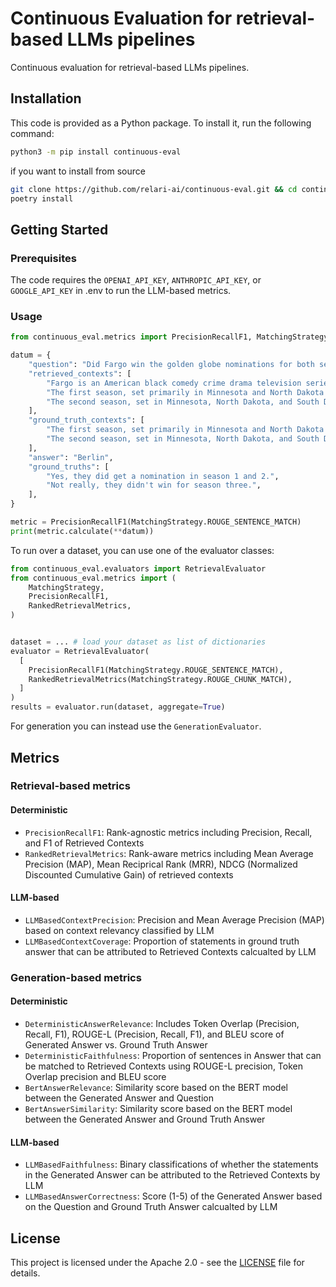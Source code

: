 # Continuous Evaluation for retrieval-based LLMs pipelines

Continuous evaluation for retrieval-based LLMs pipelines.

## Installation

This code is provided as a Python package. To install it, run the following command:

```bash
python3 -m pip install continuous-eval
```

if you want to install from source

```bash
git clone https://github.com/relari-ai/continuous-eval.git && cd continuous-eval
poetry install
```

## Getting Started

### Prerequisites

The code requires the `OPENAI_API_KEY`, `ANTHROPIC_API_KEY`, or `GOOGLE_API_KEY` in .env to run the LLM-based metrics.

### Usage

```python
from continuous_eval.metrics import PrecisionRecallF1, MatchingStrategy

datum = {
    "question": "Did Fargo win the golden globe nominations for both seasons?",
    "retrieved_contexts": [
        "Fargo is an American black comedy crime drama television series created and primarily written by Noah Hawley. The show is inspired by the 1996 film of the same name, which was written and directed by the Coen brothers, and takes place within the same fictional universe. The Coens were impressed by Hawley's script and agreed to be named as executive producers.[3] The series premiered on April 15, 2014, on FX,[3] and follows an anthology format, with each season set in a different era and location, with a different story and mostly new characters and cast, although there is minor overlap. Each season is heavily influenced by various Coen brothers films, with each containing numerous references to them.[4]",
        "The first season, set primarily in Minnesota and North Dakota from January 2006 to February 2007 and starring Billy Bob Thornton, Allison Tolman, Colin Hanks, and Martin Freeman, received wide acclaim from critics.[5] It won the Primetime Emmy Awards for Outstanding Miniseries, Outstanding Directing, and Outstanding Casting, and received 15 additional nominations including Outstanding Writing, another Outstanding Directing nomination, and acting nominations for all four leads. It also won the Golden Globe Awards for Best Miniseries or Television Film and Best Actor – Miniseries or Television Film for Thornton.",
        "The second season, set in Minnesota, North Dakota, and South Dakota in March 1979 and starring Kirsten Dunst, Patrick Wilson, Jesse Plemons, Jean Smart, Allison Tolman, and Ted Danson, received widespread critical acclaim.[6] It received three Golden Globe nominations, along with several Emmy nominations including Outstanding Miniseries, and acting nominations for Dunst, Plemons, Smart, and Bokeem Woodbine.",
    ],
    "ground_truth_contexts": [
        "The first season, set primarily in Minnesota and North Dakota from January 2006 to February 2007 and starring Billy Bob Thornton, Allison Tolman, Colin Hanks, and Martin Freeman, received wide acclaim from critics.[5] It won the Primetime Emmy Awards for Outstanding Miniseries, Outstanding Directing, and Outstanding Casting, and received 15 additional nominations including Outstanding Writing, another Outstanding Directing nomination, and acting nominations for all four leads. It also won the Golden Globe Awards for Best Miniseries or Television Film and Best Actor – Miniseries or Television Film for Thornton.",
        "The second season, set in Minnesota, North Dakota, and South Dakota in March 1979 and starring Kirsten Dunst, Patrick Wilson, Jesse Plemons, Jean Smart, Allison Tolman, and Ted Danson, received widespread critical acclaim.[6] It received three Golden Globe nominations, along with several Emmy nominations including Outstanding Miniseries, and acting nominations for Dunst, Plemons, Smart, and Bokeem Woodbine.",
    ],
    "answer": "Berlin",
    "ground_truths": [
        "Yes, they did get a nomination in season 1 and 2.",
        "Not really, they didn't win for season three.",
    ],
}

metric = PrecisionRecallF1(MatchingStrategy.ROUGE_SENTENCE_MATCH)
print(metric.calculate(**datum))
```

To run over a dataset, you can use one of the evaluator classes:

```python
from continuous_eval.evaluators import RetrievalEvaluator
from continuous_eval.metrics import (
    MatchingStrategy,
    PrecisionRecallF1,
    RankedRetrievalMetrics,
)


dataset = ... # load your dataset as list of dictionaries
evaluator = RetrievalEvaluator(
  [
    PrecisionRecallF1(MatchingStrategy.ROUGE_SENTENCE_MATCH),
    RankedRetrievalMetrics(MatchingStrategy.ROUGE_CHUNK_MATCH),
  ]
)
results = evaluator.run(dataset, aggregate=True)
```

For generation you can instead use the `GenerationEvaluator`.

## Metrics

### Retrieval-based metrics

#### Deterministic

- `PrecisionRecallF1`: Rank-agnostic metrics including Precision, Recall, and F1 of Retrieved Contexts
- `RankedRetrievalMetrics`: Rank-aware metrics including Mean Average Precision (MAP), Mean Reciprical Rank (MRR), NDCG (Normalized Discounted Cumulative Gain) of retrieved contexts

#### LLM-based

- `LLMBasedContextPrecision`: Precision and Mean Average Precision (MAP) based on context relevancy classified by LLM
- `LLMBasedContextCoverage`: Proportion of statements in ground truth answer that can be attributed to Retrieved Contexts calcualted by LLM

### Generation-based metrics

#### Deterministic

- `DeterministicAnswerRelevance`: Includes Token Overlap (Precision, Recall, F1), ROUGE-L (Precision, Recall, F1), and BLEU score of Generated Answer vs. Ground Truth Answer
- `DeterministicFaithfulness`: Proportion of sentences in Answer that can be matched to Retrieved Contexts using ROUGE-L precision, Token Overlap precision and BLEU score
- `BertAnswerRelevance`: Similarity score based on the BERT model between the Generated Answer and Question
- `BertAnswerSimilarity`: Similarity score based on the BERT model between the Generated Answer and Ground Truth Answer

#### LLM-based

- `LLMBasedFaithfulness`: Binary classifications of whether the statements in the Generated Answer can be attributed to the Retrieved Contexts by LLM
- `LLMBasedAnswerCorrectness`: Score (1-5) of the Generated Answer based on the Question and Ground Truth Answer calcualted by LLM

## License

This project is licensed under the Apache 2.0 - see the [LICENSE](LICENSE) file for details.
